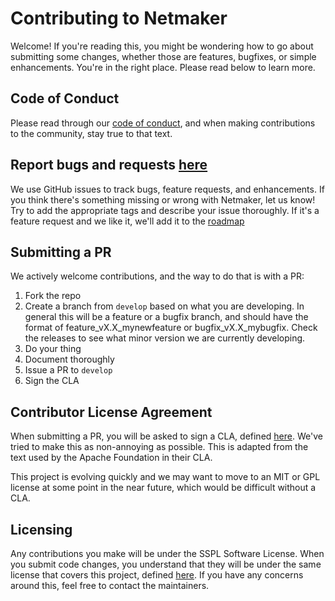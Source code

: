 # Contributing to Netmaker
Welcome! If you're reading this, you might be wondering how to go about submitting some changes, whether those are features, bugfixes, or simple enhancements. You're in the right place. Please read below to learn more.

## Code of Conduct

Please read through our [code of conduct](./CODE_OF_CONDUCT.md), and when making contributions to the community, stay true to that text.

## Report bugs and requests [here](https://github.com/gravitl/netmaker/issues)
We use GitHub issues to track bugs, feature requests, and enhancements. If you think there's something missing or wrong with Netmaker, let us know! Try to add the appropriate tags and describe your issue thoroughly. If it's a feature request and we like it, we'll add it to the [roadmap](ROADMAP.md)

## Submitting a PR
We actively welcome contributions, and the way to do that is with a PR:

1. Fork the repo
2. Create a branch from `develop` based on what you are developing. In general this will be a feature or a bugfix branch, and should have the format of feature_vX.X_mynewfeature or bugfix_vX.X_mybugfix. Check the releases to see what minor version we are currently developing.
3. Do your thing
4. Document thoroughly
5. Issue a PR to `develop`
6. Sign the CLA

## Contributor License Agreement

When submitting a PR, you will be asked to sign a CLA, defined [here](https://gist.github.com/afeiszli/2f9f8133929e7d5574a9d892959d58a7). We've tried to make this as non-annoying as possible. This is adapted from the text used by the Apache Foundation in their CLA.

This project is evolving quickly and we may want to move to an MIT or GPL license at some point in the near future, which would be difficult without a CLA.

## Licensing
Any contributions you make will be under the SSPL Software License. When you submit code changes, you  understand that they will be under the same license that covers this project, defined [here](../licensing/LICENSE.txt). If you have any concerns around this, feel free to contact the maintainers.
